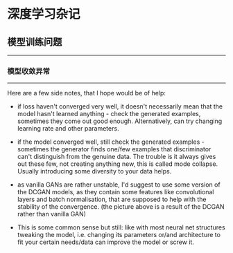 # 深度学习杂记

## 模型训练问题

---

### 模型收敛异常

---

Here are a few side notes, that I hope would be of help:

- if loss haven't converged very well, it doesn't necessarily mean that the model hasn't learned anything - check the generated examples, sometimes they come out good enough. Alternatively, can try changing learning rate and other parameters.

- if the model converged well, still check the generated examples - sometimes the generator finds one/few examples that discriminator can't distinguish from the genuine data. The trouble is it always gives out these few, not creating anything new, this is called mode collapse. Usually introducing some diversity to your data helps.

- as vanilla GANs are rather unstable, I'd suggest to use some version of the DCGAN models, as they contain some features like convolutional layers and batch normalisation, that are supposed to help with the stability of the convergence. (the picture above is a result of the DCGAN rather than vanilla GAN)

- This is some common sense but still: like with most neural net structures tweaking the model, i.e. changing its parameters or/and architecture to fit your certain needs/data can improve the model or screw it.